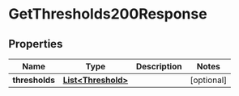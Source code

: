

# GetThresholds200Response


## Properties

| Name | Type | Description | Notes |
|------------ | ------------- | ------------- | -------------|
|**thresholds** | [**List&lt;Threshold&gt;**](Threshold.md) |  |  [optional] |



